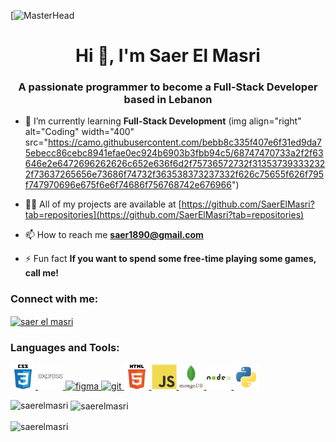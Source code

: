 [![MasterHead](https://cdn.dribbble.com/users/1299339/screenshots/2972130/hello_world.gif)
<h1 align="center">Hi 👋, I'm Saer El Masri</h1>
<h3 align="center">A passionate programmer to become a Full-Stack Developer based in Lebanon</h3>

- 🌱 I’m currently learning **Full-Stack Development**
(img align="right" alt="Coding" width="400" src="https://camo.githubusercontent.com/bebb8c335f407e6f31ed9da75ebecc86cebc8941efae0ec924b6903b3fbb94c5/68747470733a2f2f63646e2e6472696262626c652e636f6d2f75736572732f313537393332322f73637265656e73686f74732f363538373237332f626c75655f626f795f747970696e675f6e6f74686f756768742e676966")


- 👨‍💻 All of my projects are available at [https://github.com/SaerElMasri?tab=repositories](https://github.com/SaerElMasri?tab=repositories)

- 📫 How to reach me **saer1890@gmail.com**

- ⚡ Fun fact **If you want to spend some free-time playing some games, call me!**

<h3 align="left">Connect with me:</h3>
<p align="left">
<a href="https://linkedin.com/in/saer el masri" target="blank"><img align="center" src="https://raw.githubusercontent.com/rahuldkjain/github-profile-readme-generator/master/src/images/icons/Social/linked-in-alt.svg" alt="saer el masri" height="30" width="40" /></a>
</p>

<h3 align="left">Languages and Tools:</h3>
<p align="left"> <a href="https://www.w3schools.com/css/" target="_blank" rel="noreferrer"> <img src="https://raw.githubusercontent.com/devicons/devicon/master/icons/css3/css3-original-wordmark.svg" alt="css3" width="40" height="40"/> </a> <a href="https://expressjs.com" target="_blank" rel="noreferrer"> <img src="https://raw.githubusercontent.com/devicons/devicon/master/icons/express/express-original-wordmark.svg" alt="express" width="40" height="40"/> </a> <a href="https://www.figma.com/" target="_blank" rel="noreferrer"> <img src="https://www.vectorlogo.zone/logos/figma/figma-icon.svg" alt="figma" width="40" height="40"/> </a> <a href="https://git-scm.com/" target="_blank" rel="noreferrer"> <img src="https://www.vectorlogo.zone/logos/git-scm/git-scm-icon.svg" alt="git" width="40" height="40"/> </a> <a href="https://www.w3.org/html/" target="_blank" rel="noreferrer"> <img src="https://raw.githubusercontent.com/devicons/devicon/master/icons/html5/html5-original-wordmark.svg" alt="html5" width="40" height="40"/> </a> <a href="https://developer.mozilla.org/en-US/docs/Web/JavaScript" target="_blank" rel="noreferrer"> <img src="https://raw.githubusercontent.com/devicons/devicon/master/icons/javascript/javascript-original.svg" alt="javascript" width="40" height="40"/> </a> <a href="https://www.mongodb.com/" target="_blank" rel="noreferrer"> <img src="https://raw.githubusercontent.com/devicons/devicon/master/icons/mongodb/mongodb-original-wordmark.svg" alt="mongodb" width="40" height="40"/> </a> <a href="https://nodejs.org" target="_blank" rel="noreferrer"> <img src="https://raw.githubusercontent.com/devicons/devicon/master/icons/nodejs/nodejs-original-wordmark.svg" alt="nodejs" width="40" height="40"/> </a> <a href="https://www.python.org" target="_blank" rel="noreferrer"> <img src="https://raw.githubusercontent.com/devicons/devicon/master/icons/python/python-original.svg" alt="python" width="40" height="40"/> </a> </p>

<p><img align="left" src="https://github-readme-stats.vercel.app/api/top-langs?username=saerelmasri&show_icons=true&locale=en&layout=compact" alt="saerelmasri" /></p>

<p>&nbsp;<img align="center" src="https://github-readme-stats.vercel.app/api?username=saerelmasri&show_icons=true&locale=en" alt="saerelmasri" /></p>

<p><img align="center" src="https://github-readme-streak-stats.herokuapp.com/?user=saerelmasri&" alt="saerelmasri" /></p>

